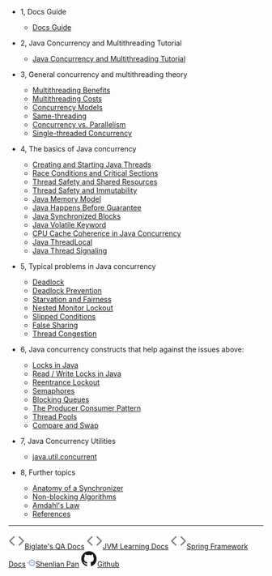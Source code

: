 <!-- _sidebar.md -->

* 1, Docs Guide

  * [Docs Guide](README.en.md)
  
* 2, Java Concurrency and Multithreading Tutorial

  * [Java Concurrency and Multithreading Tutorial](en-us/00-Java-Concurrency-and-Multithreading-Tutorial.md)

* 3, General concurrency and multithreading theory

  * [Multithreading Benefits](en-us/01-Multithreading-Benefits.md)
  * [Multithreading Costs](en-us/01-Multithreading-Costs.md)
  * [Concurrency Models](en-us/01-Concurrency-Models.md)
  * [Same-threading](en-us/01-Same-threading.md)
  * [Concurrency vs. Parallelism](en-us/01-Concurrency-vs-Parallelism.md)
  * [Single-threaded Concurrency](en-us/01-Single-threaded-Concurrency.md)

* 4, The basics of Java concurrency

  * [Creating and Starting Java Threads](en-us/02-Creating-and-Starting-Java-Threads.md)
  * [Race Conditions and Critical Sections](en-us/02-Race-Conditions-and-Critical-Sections.md)
  * [Thread Safety and Shared Resources](en-us/02-Thread-Safety-and-Shared-Resources.md)
  * [Thread Safety and Immutability](en-us/02-Thread-Safety-and-Immutability.md)
  * [Java Memory Model](en-us/02-Java-Memory-Model.md)
  * [Java Happens Before Guarantee](en-us/02-Java-Happens-Before-Guarantee.md)
  * [Java Synchronized Blocks](en-us/02-Java-Synchronized-Blocks.md)
  * [Java Volatile Keyword](en-us/02-Java-Volatile-Keyword.md)
  * [CPU Cache Coherence in Java Concurrency](en-us/02-CPU-Cache-Coherence-in-Java-Concurrency.md)
  * [Java ThreadLocal](en-us/02-Java-ThreadLocal.md)
  * [Java Thread Signaling](en-us/02-Java-Thread-Signaling.md)

* 5, Typical problems in Java concurrency

  * [Deadlock](en-us/03-Deadlock.md)
  * [Deadlock Prevention](en-us/03-Deadlock-Prevention.md)
  * [Starvation and Fairness](en-us/03-Starvation-and-Fairness.md)
  * [Nested Monitor Lockout](en-us/03-Nested-Monitor-Lockout.md)
  * [Slipped Conditions](en-us/03-Slipped-Conditions.md)
  * [False Sharing](en-us/03-False-Sharing.md)
  * [Thread Congestion](en-us/03-Thread-Congestion.md)

* 6, Java concurrency constructs that help against the issues above:

  * [Locks in Java](en-us/04-Locks-in-Java.md)
  * [Read / Write Locks in Java](en-us/04-Read-Write-Locks-in-Java.md)
  * [Reentrance Lockout](en-us/04-Reentrance-Lockout.md)
  * [Semaphores](en-us/04-Semaphores.md)
  * [Blocking Queues](en-us/04-Blocking-Queues.md)
  * [The Producer Consumer Pattern](en-us/04-The-Producer-Consumer-Pattern)
  * [Thread Pools](en-us/04-Thread-Pools.md)
  * [Compare and Swap](en-us/04-Compare-and-Swap.md)

* 7, Java Concurrency Utilities

  * [java.util.concurrent](http://tutorials.jenkov.com/java-util-concurrent/index.html)

* 8, Further topics

  * [Anatomy of a Synchronizer](en-us/06-Anatomy-of-a-Synchronizer.md)
  * [Non-blocking Algorithms](en-us/06-Non-blocking-Algorithms.md)
  * [Amdahl's Law](en-us/06-Amdahl-s-Law.md)
  * [References](en-us/06-References.md)

---

<a href="http://qa.panshenlian.com/" target="_blank" rel="noopener" title="Biglate's QA Docs"><img src="/_media/code.svg">Biglate's QA Docs</a>
<a href="http://jvm.panshenlian.com/#/zh-cn/" target="_blank" rel="noopener" title="Java Virtual Machine summary document"><img src="/_media/code.svg">JVM Learning Docs</a>
<a href="http://spring.panshenlian.com/" target="_blank" rel="noopener" title="Spring Framework Docs"><img src="/_media/code.svg">Spring Framework Docs</a>
<a href="http://www.panshenlian.com/" target="_blank" rel="noopener" title="潘深练的个人网站"><img src="/_media/panshenlian.png">Shenlian Pan</a>
<a href="https://github.com/senlypan/concurrent-programming-docs" target="_blank" rel="noopener" title="Github"><img src="/_media/github.svg">Github</a>